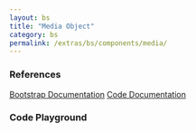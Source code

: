 ```yaml
---
layout: bs
title: "Media Object"
category: bs
permalink: /extras/bs/components/media/
---
```


### References

<div class="bs">
    <div class="list-group">
        <a class="list-group-item list-group-item-action" href="https://getbootstrap.com/docs/4.4/components/media-object">Bootstrap Documentation</a>
        <a class="list-group-item list-group-item-action" href="/docs/sprest-bs/modules/_components_media_d_.html">Code Documentation</a>
    </div>
</div>

### Code Playground

<div id="playground" class="bs"></div>
<script type="text/javascript">
    // Wait for the page to load
    window.addEventListener("load", function() {
        // Create the code editor
        var editor = CodeEditor(document.getElementById("playground"), true, [
            '// Create the media',
            'Components.Media({',
            '\tel: app,',
            '\ticon: {',
            '\t\ticon: $REST.IconTypes.BootstrapReboot,',
            '\t\tclassName: "mr-3"',
            '\t},',
            '\tbody: [',
            '\t\t"<h5>Media Object Example</h5>",',
            '\t\t"This is an example of a media object."',
            '\t].join("\\n")',
            '});'
        ].join('\n'));
    });
</script>